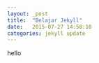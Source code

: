 ```yaml
---
layout: _post
title:  "Belajar Jekyll"
date:   2015-07-27 14:58:10
categories: jekyll update
---
```


hello
